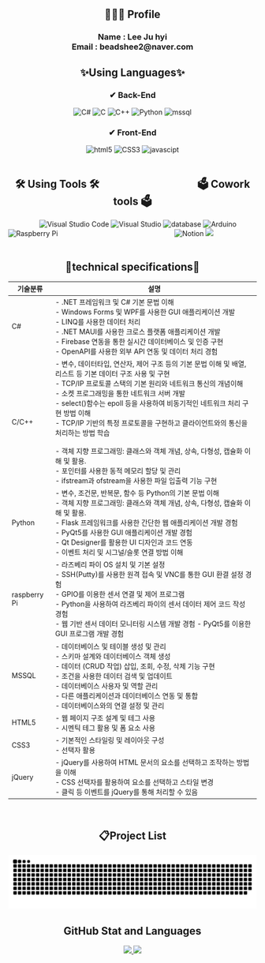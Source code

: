 
<div align="center">
<!--   <img src="https://raw.githubusercontent.com/Juhyi/juhyi/main/jpgs/Welcome%20juhyi%E2%80%99s%20githib%20(1).gif" /> -->
</div>

<h2 align="center"> 👩🏻‍💻 Profile </h2>
<h3 align="center">Name : Lee Ju hyi <br>
Email : beadshee2@naver.com </h3>

<h2 align="center">✨Using Languages✨</h2>
<h3 align="center">✔ Back-End </h3>
<div align="center">
  <img height="50" src="https://img.icons8.com/?size=100&id=Fycm8TUhWmFU&format=png&color=000000" title="C#">
  <img height="50" src="https://img.icons8.com/?size=100&id=shQTXiDQiQVR&format=png&color=000000" title="C">
  <img height="50" src="https://img.icons8.com/?size=100&id=TpULddJc4gTh&format=png&color=000000" title="C++">
  <img height="50" src="https://img.icons8.com/?size=100&id=13441&format=png&color=000000" title="Python">
  <img height="50" src="https://img.icons8.com/?size=100&id=13406&format=png&color=000000" title="mssql">
<br>
</div>
<h3 align="center">✔ Front-End </h3>
<div align="center">
  <img height="50" src="https://img.icons8.com/?size=100&id=zRvbzAjx4VWY&format=png&color=000000" title="html5"/>
  <img height="50" src="https://img.icons8.com/?size=100&id=3BTBsJs5myRy&format=png&color=000000" title="CSS3"/>
  <img height="50" src="https://img.icons8.com/?size=100&id=52wKEsyyo49O&format=png&color=000000" title="javascipt"/>
</div>
<br>

<h2 align="center">🛠️ Using Tools 🛠️ 
  &nbsp&nbsp&nbsp&nbsp&nbsp&nbsp&nbsp&nbsp&nbsp&nbsp&nbsp&nbsp&nbsp&nbsp&nbsp&nbsp&nbsp&nbsp&nbsp&nbsp&nbsp
  &nbsp&nbsp&nbsp&nbsp&nbsp&nbsp&nbsp&nbsp&nbsp&nbsp&nbsp&nbsp&nbsp&nbsp&nbsp&nbsp&nbsp🗳️ Cowork tools 🗳️</h2>
<div align="left">
   &nbsp&nbsp&nbsp&nbsp&nbsp&nbsp&nbsp&nbsp&nbsp&nbsp&nbsp&nbsp&nbsp&nbsp&nbsp

  <img height="50" src="https://img.icons8.com/?size=100&id=9OGIyU8hrxW5&format=png&color=000000" title="Visual Studio Code">
  <img height="50" src="https://img.icons8.com/?size=100&id=ezj3zaVtImPg&format=png&color=000000" title="Visual Studio">
  <img height="50" src="https://img.icons8.com/?size=100&id=KZHjwwenS7oK&format=png&color=000000" title="database">
  <img height="50" src="https://img.icons8.com/?size=100&id=Of4lZV2lwBQI&format=png&color=000000" title="Arduino">
  <img height="50" src="https://img.icons8.com/?size=100&id=13443&format=png&color=000000" title="Raspberry Pi">
   &nbsp&nbsp&nbsp&nbsp&nbsp&nbsp&nbsp&nbsp&nbsp&nbsp&nbsp&nbsp&nbsp&nbsp&nbsp&nbsp&nbsp&nbsp&nbsp&nbsp&nbsp
   &nbsp&nbsp&nbsp&nbsp&nbsp&nbsp&nbsp&nbsp&nbsp&nbsp&nbsp&nbsp&nbsp&nbsp&nbsp&nbsp
   &nbsp&nbsp&nbsp&nbsp&nbsp&nbsp&nbsp&nbsp&nbsp&nbsp&nbsp&nbsp&nbsp&nbsp&nbsp&nbsp&nbsp&nbsp&nbsp
  
  <img height="50" src="https://img.icons8.com/?size=100&id=rUTvHOGiFGHn&format=png&color=000000" title = "Notion">
  <img height="50" src="https://img.icons8.com/?size=100&id=52539&format=png&color=000000" tilte = "github">
</div>
<br>


<h2 align="center">📝technical specifications📝</h2>

<div align="center"> 
  
  |기술분류|설명|
  |--|--|
  |C#|- .NET 프레임워크 및 C# 기본 문법 이해<br> - Windows Forms 및 WPF를 사용한 GUI 애플리케이션 개발<br> - LINQ를 사용한 데이터 처리<br> - .NET MAUI를 사용한 크로스 플랫폼 애플리케이션 개발<br> - Firebase 연동을 통한 실시간 데이터베이스 및 인증 구현<br> - OpenAPI를 사용한 외부 API 연동 및 데이터 처리 경험|
  |C/C++|- 변수, 데이터타입, 연산자, 제어 구조 등의 기본 문법 이해 및 배열, 리스트 등 기본 데이터 구조 사용 및 구현 <br>- TCP/IP 프로토콜 스택의 기본 원리와 네트워크 통신의 개념이해<br> - 소켓 프로그래밍을 통한 네트워크 서버 개발 <br>- select()함수는 epoll 등을 사용하여 비동기적인 네트워크 처리 구현 방법 이해<br> - TCP/IP 기반의 특정 프로토콜을 구현하고 클라이언트와의 통신을 처리하는 방법 학습 <br> <br> - 객체 지향 프로그래밍: 클래스와 객체 개념, 상속, 다형성, 캡슐화 이해 및 활용.  <br> - 포인터를 사용한 동적 메모리 할당 및 관리<br> - ifstream과 ofstream을 사용한 파일 입출력 기능 구현 |
  |Python|- 변수, 조건문, 반복문, 함수 등 Python의 기본 문법 이해 <br>- 객체 지향 프로그래밍: 클래스와 객체 개념, 상속, 다형성, 캡슐화 이해 및 활용. <br>- Flask 프레임워크를 사용한 간단한 웹 애플리케이션 개발 경험 <br>- PyQt5를 사용한 GUI 애플리케이션 개발 경험<br>- Qt Designer를 활용한 UI 디자인과 코드 연동 <br>- 이벤트 처리 및 시그널/슬롯 연결 방법 이해 |
  |raspberry Pi|- 라즈베리 파이 OS 설치 및 기본 설정 <br>- SSH(Putty)를 사용한 원격 접속 및 VNC를 통한 GUI 환결 설정 경험 <br>- GPIO를 이용한 센서 연결 및 제어 프로그램 <br>- Python을 사용하여 라즈베리 파이의 센서 데이터 제어 코드 작성 경험<br> - 웹 기반 센서 데이터 모니터링 시스템 개발 경험 - PyQt5를 이용한  GUI 프로그램 개발 경험|
  |MSSQL|- 데이터베이스 및 테이블 생성 및 관리<br> - 스키마 설계와 데이터베이스 객체 생성 <br>- 데이터 (CRUD 작업) 삽입, 조회, 수정, 삭제 기능 구현<br> - 조건을 사용한 데이터 검색 및 업데이트<br> - 데이터베이스 사용자 및 역할 관리<br> - 다른 애플리케이션과 데이터베이스 연동 및 통합<br> - 데이터베이스와의 연결 설정 및 관리|
  |HTML5|- 웹 페이지 구조 설계 및 테그 사용 <br>- 시멘틱 테그 활용 및 폼 요소 사용|
  |CSS3|- 기본적인 스타일링 및 레이아웃 구성 <br>- 선택자 활용 |
  |jQuery|- jQuery를 사용하여 HTML 문서의 요소를 선택하고 조작하는 방법을 이해 <br>- CSS 선택자를 활용하여 요소를 선택하고 스타일 변경 <br>- 클릭 등 이벤트를 jQuery를 통해 처리할 수 있음|
</div>

<br>

<!--h2 align="center">🏫Education</h2-->
<h4 align = "center">
<!--   ✔️ 2018.02  부산여자고등학교 졸업 <br>
  ✔️ 2024.02  동아대학교 전자공학과 학사 졸업 <br><br>
  🚀 2024.01.29 ~ 2024.09.06 2024 부경대학교 윈도우 플랫폼기반 IoT 시스템 개발자 양성과정 (진행중) <br> -->
</h4>

<h2 align="center">📋Project List</h2>






<div align="center">
  <img src="https://raw.githubusercontent.com/Platane/snk/output/github-contribution-grid-snake.svg" />
</div>


<h2 align="center"> GitHub Stat and Languages</h2>
<p align='center'>
  <a href="https://github.com/juhyi">
    <img src="https://github-readme-stats.vercel.app/api?username=juhyi&theme=dracula&show_icons=true"/>
    <img src="https://github-readme-stats.vercel.app/api/top-langs/?username=juhyi&theme=dracula&layout=compact"/>
  </a>
</p>



